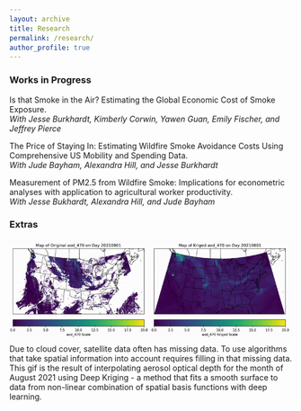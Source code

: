 ```yaml
---
layout: archive
title: Research
permalink: /research/
author_profile: true
---
```


### Works in Progress

Is that Smoke in the Air? Estimating the Global Economic Cost of Smoke Exposure.  
*With Jesse Burkhardt, Kimberly Corwin, Yawen Guan, Emily Fischer, and Jeffrey Pierce*

The Price of Staying In: Estimating Wildfire Smoke Avoidance Costs Using Comprehensive US Mobility and Spending Data.  
*With Jude Bayham, Alexandra Hill, and Jesse Burkhardt*

Measurement of PM2.5 from Wildfire Smoke: Implications for econometric analyses with application to agricultural worker productivity.  
*With Jesse Bukhardt, Alexandra Hill, and Jude Bayham*


### Extras
![Deep Kriging](/files/aod_470_2021.gif)
Due to cloud cover, satellite data often has missing data. To use algorithms that take spatial information into account requires filling in that missing data. This gif is the result of interpolating aerosol optical depth for the month of August 2021 using Deep Kriging - a method that fits a smooth surface to data from non-linear combination of spatial basis functions with deep learning. 